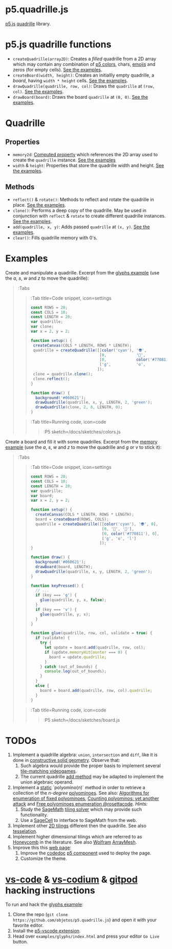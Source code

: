 <script src='https://cdnjs.cloudflare.com/ajax/libs/p5.js/1.1.9/p5.min.js'></script>
<script src='/docs/sketches/p5.quadrille.js'></script>

# p5.quadrille.js

[p5.js](https://p5js.org/) [quadrille](https://en.wikipedia.org/wiki/Square_tiling) library.

# p5.js quadrille functions

* `createQuadrille(array2D)`: Creates a _filled_ quadrille from a 2D array which may contain any combination of [p5 colors](https://p5js.org/reference/#/p5.Color), chars, [emojis](https://emojipedia.org/) and zeros (for empty cells). [See the examples](#examples).
* `createBoard(width, height)`: Creates an initiallly empty quadrille, a _board_, having `width * height` cells. [See the examples](#examples).
* `drawQuadrille(quadrille, row, col)`: Draws the `quadrille` at `(row, col)`. [See the examples](#examples).
* `drawBoard(board)`: Draws the board `quadrille` at `(0, 0)`. [See the examples](#examples).

# Quadrille

## Properties

* `memory2d`: [Computed property](https://www.w3schools.com/js/js_object_accessors.asp) which references the 2D array used to create the `quadrille` instance. [See the examples](#examples)
* `width` & `height`: Properties that store the quadrille width and height. [See the examples](#examples).

## Methods

* `reflect()` & `rotate()`: Methods to reflect and rotate the quadrille in place. [See the examples](#examples).
* `clone()`: Performs a deep copy of the quadrille. May be used in conjunction with `reflect` & `rotate` to create different quadrille instances. [See the examples](#examples).
* `add(quadrille, x, y)`: Adds passed `quadrille` at `(x, y)`. [See the examples](#examples).
* `clear()`: Fills quadrille memory with 0's.

# Examples

Create and manipulate a quadrille. Excerpt from the [glyphs example](https://github.com/objetos/p5.quadrille.js/blob/master/examples/glyphs/sketch.js) (use the *a*, *s*, *w* and *z* to move the quadrille):

> :Tabs
> > :Tab title=Code snippet, icon=settings
> >
> > ```js
> > const ROWS = 20;
> > const COLS = 10;
> > const LENGTH = 20;
> > var quadrille;
> > var clone;
> > var x = 2, y = 2;
> > 
> > function setup() {
> >  createCanvas(COLS * LENGTH, ROWS * LENGTH);
> >  quadrille = createQuadrille([[color('cyan'), '👽',             0    ],
> >                               [0,             '🤔',            '🙈' ],
> >                               [0,             color('#770811'), 0   ],
> >                               ['g',           'o',             'l'  ]
> >                              ]);
> >  clone = quadrille.clone();
> >  clone.reflect();
> > }
> >
> > function draw() {
> >   background('#060621');
> >   drawQuadrille(quadrille, x, y, LENGTH, 2, 'green');
> >   drawQuadrille(clone, 2, 8, LENGTH, 0);
> > }
> > ``` 
>
> > :Tab title=Running code, icon=code
> >
> > > :P5 sketch=/docs/sketches/colors.js

Create a board and fill it with some quadrilles. Excerpt from the [memory example](https://github.com/objetos/p5.quadrille.js/tree/master/examples/memory) (use the *a*, *s*, *w* and *z* to move the quadrille and *g* or *v* to stick it):

> :Tabs
> > :Tab title=Code snippet, icon=settings
> >
> > ```js
> > const ROWS = 20;
> > const COLS = 10;
> > const LENGTH = 20;
> > var quadrille;
> > var board;
> > var x = 2, y = 2;
> > 
> > function setup() {
> >   createCanvas(COLS * LENGTH, ROWS * LENGTH);
> >   board = createBoard(ROWS, COLS);
> >   quadrille = createQuadrille([[color('cyan'), '👽', 0],
> >                                [0, '🤔', '🙈'],
> >                                [0, color('#770811'), 0],
> >                                ['g', 'o', 'l']
> >                               ]);
> > }
> > 
> > function draw() {
> >   background('#060621');
> >   drawBoard(board, LENGTH);
> >   drawQuadrille(quadrille, x, y, LENGTH, 2, 'green');
> > }
> >
> > function keyPressed() {
> >   // ...
> >   if (key === 'g') {
> >     glue(quadrille, y, x, false);
> >   }
> >   if (key === 'v') {
> >     glue(quadrille, y, x);
> >   }
> > }
> >
> > function glue(quadrille, row, col, validate = true) {
> >   if (validate) {
> >     try {
> >       let update = board.add(quadrille, row, col);
> >       if (update.memoryHitCounter === 0) {
> >         board = update.quadrille;
> >       }
> >     } catch (out_of_bounds) {
> >       console.log(out_of_bounds);
> >     }
> >   }
> >   else {
> >     board = board.add(quadrille, row, col).quadrille;
> >   }
> > }
> > ``` 
>
> > :Tab title=Running code, icon=code
> >
> > > :P5 sketch=/docs/sketches/board.js

# TODOs

1. Implement a quadrille algebra: `union`, `intersection` and `diff`, like it is done in [constructive solid geometry](https://en.wikipedia.org/wiki/Constructive_solid_geometry). Observe that:
   1. Such algebra would provide the proper basis to implement several [tile-matching videogames](https://en.wikipedia.org/wiki/Tile-matching_video_game).
   2. The current quadrille [add method](#methods) may be adapted to implement the union algebraic operand.
2. Implement a [static](https://en.wikipedia.org/wiki/Method_(computer_programming)#Static_methods) `polyomino(n)` method in order to retrieve a collection of the _n-degree_ [polyominoes](https://en.wikipedia.org/wiki/Polyomino). See also: [Algorithms for enumeration of fixed polyominoes](https://en.wikipedia.org/wiki/Polyomino#Algorithms_for_enumeration_of_fixed_polyominoes), [Counting polyominos: yet another attack](https://www.sciencedirect.com/science/article/pii/0012365X81902375?via%3Dihub) and [Free polyominoes enumeration @rosettacode](https://rosettacode.org/wiki/Free_polyominoes_enumeration). *Hints:*
   1. Study the [SageMath](https://www.sagemath.org/) [tiling solver](https://doc.sagemath.org/html/en/reference/combinat/sage/combinat/tiling.html) which may provide such functionality.
   2. Use a [SageCell](https://sagecell.sagemath.org/) to interface to SageMath from the web.
3. Implement other [2D tilings](https://en.wikipedia.org/wiki/Square_tiling) different then the quadrille. See also [tesselation](https://en.wikipedia.org/wiki/Tessellation).
4. Implement higher dimensional tilings which are referred to as [Honeycomb](https://en.wikipedia.org/wiki/Honeycomb_(geometry)) in the literature. See also [Wolfram](https://en.wikipedia.org/wiki/Wolfram_Language) [ArrayMesh](https://reference.wolfram.com/language/ref/ArrayMesh.html).
5. Improve this this [web page](https://github.com/objetos/p5.quadrille.js/tree/pages):
   1. Improve the [codedoc](https://codedoc.cc/) [p5 component](https://github.com/objetos/p5.quadrille.js/tree/pages/.codedoc/components/p5) used to deploy the page.
   2. Customize the theme.

# [vs-code](https://code.visualstudio.com/) & [vs-codium](https://vscodium.com/) & [gitpod](https://www.gitpod.io/) hacking instructions

To run and hack the [glyphs example](https://github.com/objetos/p5.quadrille.js/blob/master/examples/glyphs/sketch.js):

1. Clone the repo (`git clone https://github.com/objetos/p5.quadrille.js`) and open it with your favorite editor.
2. Install the [p5-vscode extension](https://marketplace.visualstudio.com/items?itemName=samplavigne.p5-vscode).
3. Head over `examples/glyphs/index.html` and press your editor `Go Live` button.
